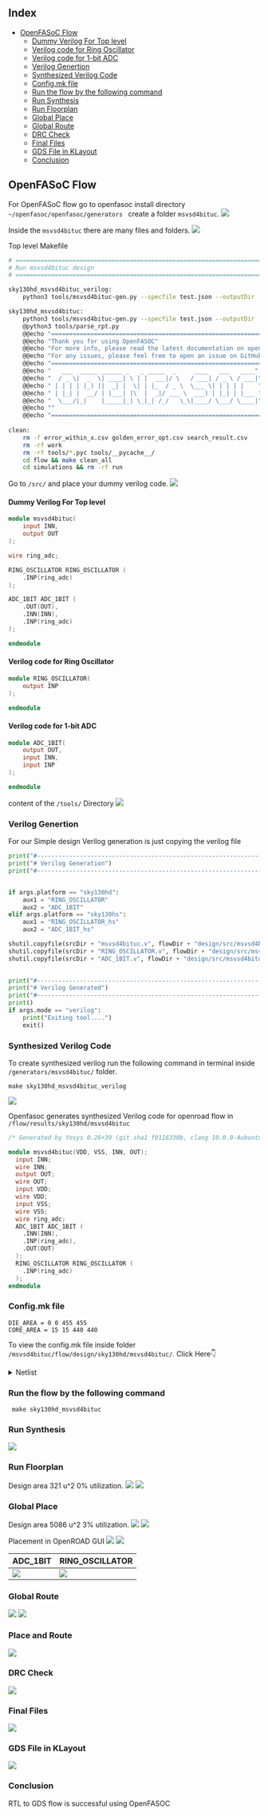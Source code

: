 ## Index
- [OpenFASoC Flow](https://github.com/syedimaduddin/msvsd4bituc/tree/main/Week-6#openfasoc-flow)
    * [Dummy Verilog For Top level](https://github.com/syedimaduddin/msvsd4bituc/tree/main/Week-6#dummy-verilog-for-top-level)
    * [Verilog code for Ring Oscillator](https://github.com/syedimaduddin/msvsd4bituc/tree/main/Week-6#verilog-code-for-ring-oscillator)
    * [Verilog code for 1-bit ADC](https://github.com/syedimaduddin/msvsd4bituc/tree/main/Week-6#verilog-code-for-1-bit-adc)
    * [Verilog Genertion](https://github.com/syedimaduddin/msvsd4bituc/tree/main/Week-6#verilog-genertion)
    * [Synthesized Verilog Code](https://github.com/syedimaduddin/msvsd4bituc/tree/main/Week-6#synthesized-verilog-code)
    * [Config.mk file](https://github.com/syedimaduddin/msvsd4bituc/tree/main/Week-6#configmk-file)
    * [Run the flow by the following command](https://github.com/syedimaduddin/msvsd4bituc/tree/main/Week-6#run-the-flow-by-the-following-command)
    * [Run Synthesis](https://github.com/syedimaduddin/msvsd4bituc/tree/main/Week-6#run-synthesis)
    * [Run Floorplan](https://github.com/syedimaduddin/msvsd4bituc/tree/main/Week-6#run-floorplan)
    * [Global Place](https://github.com/syedimaduddin/msvsd4bituc/tree/main/Week-6#global-place)
    * [Global Route](https://github.com/syedimaduddin/msvsd4bituc/tree/main/Week-6#global-route)
    * [DRC Check](https://github.com/syedimaduddin/msvsd4bituc/tree/main/Week-6#drc-check)
    * [Final Files](https://github.com/syedimaduddin/msvsd4bituc/tree/main/Week-6#final-files)
    * [GDS File in KLayout](https://github.com/syedimaduddin/msvsd4bituc/tree/main/Week-6#gds-file-in-klayout)
    * [Conclusion](https://github.com/syedimaduddin/msvsd4bituc/tree/main/Week-6#conclusion)


## OpenFASoC Flow
For OpenFASoC flow go to openfasoc install directory ```~/openfasoc/openfasoc/generators ``` create a folder ```msvsd4bituc```.
<img src="./Images/msvsd4bituc_folder.png">


Inside the ```msvsd4bituc``` there are many files and folders.
<img src="./Images/folders_inside_msvsd4bituc.png">

Top level Makefile 

```bash
# ==============================================================================
# Run msvsd4bituc design
# ==============================================================================

sky130hd_msvsd4bituc_verilog:
	python3 tools/msvsd4bituc-gen.py --specfile test.json --outputDir ./work --platform sky130hd --mode verilog

sky130hd_msvsd4bituc:
	python3 tools/msvsd4bituc-gen.py --specfile test.json --outputDir ./work --platform sky130hd --mode full
	@python3 tools/parse_rpt.py
	@@echo "=================================================================================="
	@@echo "Thank you for using OpenFASOC"
	@@echo "For more info, please read the latest documentation on openfasoc.readthedocs.io"
	@@echo "For any issues, please feel free to open an issue on GitHub repository"
	@@echo "=================================================================================="
	@@echo "   ___  _____ ______ _   _ _____  _     ____   ___   ____"
	@@echo "  / _ \|  _  \| ____| \ | |  ___|/ \   / ___| / _ \ / ___|"
	@@echo " | | | | |_) ||  _| |  \| | |_  / _ \  \___ \| | | | |    "
	@@echo " | |_| |  __/ | |___| |\  |  _|/ ___ \  ___) | |_| | |___ "
	@@echo "  \___/|_|    |_____|_| \_|_| /_/   \_\|____/ \___/ \____|"
	@@echo ""
	@@echo "=================================================================================="
	
clean:
	rm -f error_within_x.csv golden_error_opt.csv search_result.csv
	rm -rf work
	rm -rf tools/*.pyc tools/__pycache__/
	cd flow && make clean_all
	cd simulations && rm -rf run
```

Go to ```/src/``` and place your dummy verilog code.
<img src="./Images/src_folder.png">

#### Dummy Verilog For Top level
```verilog
module msvsd4bituc(
    input INN,
    output OUT
);

wire ring_adc;

RING_OSCILLATOR RING_OSCILLATOR (
    .INP(ring_adc)
);

ADC_1BIT ADC_1BIT (
    .OUT(OUT),
    .INN(INN),
    .INP(ring_adc)
);

endmodule
```

#### Verilog code for Ring Oscillator
```verilog
module RING_OSCILLATOR(
	output INP
);

endmodule
```

#### Verilog code for 1-bit ADC
```verilog
module ADC_1BIT(
	output OUT,
	input INN,
	input INP
);

endmodule
```

content of the ```/tools/``` Directory
<img src="./Images/tools_folder.png">

### Verilog Genertion
For our Simple design Verilog generation is just copying the verilog file 

```python
print("#----------------------------------------------------------------------")
print("# Verilog Generation")
print("#----------------------------------------------------------------------")


if args.platform == "sky130hd":
    aux1 = "RING_OSCILLATOR"
    aux2 = "ADC_1BIT"
elif args.platform == "sky130hs":
    aux1 = "RING_OSCILLATOR_hs"
    aux2 = "ADC_1BIT_hs"

shutil.copyfile(srcDir + "msvsd4bituc.v", flowDir + "design/src/msvsd4bituc/msvsd4bituc" + ".v")
shutil.copyfile(srcDir + "RING_OSCILLATOR.v", flowDir + "design/src/msvsd4bituc/RING_OSCILLATOR" + ".v")
shutil.copyfile(srcDir + "ADC_1BIT.v", flowDir + "design/src/msvsd4bituc/ADC_1BIT" + ".v")

        
print("#----------------------------------------------------------------------")
print("# Verilog Generated")
print("#----------------------------------------------------------------------")
print()
if args.mode == "verilog":
    print("Exiting tool....")
    exit()
```

### Synthesized Verilog Code
To create synthesized verilog run the following command in terminal inside ``` /generators/msvsd4bituc/ ``` folder.
```
make sky130hd_msvsd4bituc_verilog
```
<img src="./Images/verilog_generation.png">

Openfasoc generates synthesized Verilog code for openroad flow in ``` /flow/results/sky130hd/msvsd4bituc ```

```verilog
/* Generated by Yosys 0.26+39 (git sha1 f0116330b, clang 10.0.0-4ubuntu1 -fPIC -Os) */

module msvsd4bituc(VDD, VSS, INN, OUT);
  input INN;
  wire INN;
  output OUT;
  wire OUT;
  input VDD;
  wire VDD;
  input VSS;
  wire VSS;
  wire ring_adc;
  ADC_1BIT ADC_1BIT (
    .INN(INN),
    .INP(ring_adc),
    .OUT(OUT)
  );
  RING_OSCILLATOR RING_OSCILLATOR (
    .INP(ring_adc)
  );
endmodule
```

### Config.mk file

```
DIE_AREA = 0 0 455 455
CORE_AREA = 15 15 440 440
```
To view the config.mk file inside folder ``` /msvsd4bituc/flow/design/sky130hd/msvsd4bituc/ ```. Click Here👇
<details><summary>Netlist</summary>

``` bash
export DESIGN_NICKNAME = msvsd4bituc
export DESIGN_NAME = msvsd4bituc
export PLATFORM    = sky130hd

export VERILOG_FILES 		= $(sort $(wildcard ./design/src/$(DESIGN_NICKNAME)/*.v)) 
			  	  
export SDC_FILE    		= ./design/$(PLATFORM)/$(DESIGN_NICKNAME)/constraint.sdc

export DIE_AREA   	 	= 0 0 455 455
export CORE_AREA   		= 15 15 440 440

# area of the smaller voltage domain
#export VD1_AREA                 = 50 50 100 150

# power delivery network config file
export PDN_TCL 			= ../blocks/$(PLATFORM)/pdn.tcl

export ADDITIONAL_LEFS  	= ../blocks/$(PLATFORM)/lef/RING_OSCILLATOR.lef \
                        	  ../blocks/$(PLATFORM)/lef/ADC_1BIT.lef
                        	  
export ADDITIONAL_GDS_FILES 	= ../blocks/$(PLATFORM)/gds/RING_OSCILLATOR.gds \
			      	  ../blocks/$(PLATFORM)/gds/ADC_1BIT.gds
			      	  
# informs what cells should be placed in the smaller voltage domain
export DOMAIN_INSTS_LIST 	= ../blocks/$(PLATFORM)/msvsd4bituc_domain_insts.txt

# configuration for placement

# don't run global place w/o IOs
#export HAS_IO_CONSTRAINTS = 1
# don't run non-random IO placement (step 3_2)
export PLACE_PINS_ARGS = -random

export GPL_ROUTABILITY_DRIVEN = 1

# DPO optimization currently fails on the tempsense
export ENABLE_DPO = 0

#export CELL_PAD_IN_SITES_GLOBAL_PLACEMENT = 4
#export CELL_PAD_IN_SITES_DETAIL_PLACEMENT = 2

# configuration for routing

#export PRE_GLOBAL_ROUTE = $(SCRIPTS_DIR)/openfasoc/pre_global_route.tcl

# informs any short circuits that should be forced during routing
export CUSTOM_CONNECTION 	= ../blocks/$(PLATFORM)/msvsd4bituc_custom_net.txt

# indicates with how many connections the VIN route from the HEADER cells connects to the VIN power ring
#export VIN_ROUTE_CONNECTION_POINTS = 3
```
</details>


### Run the flow by the following command 
```
 make sky130hd_msvsd4bituc
```
### Run Synthesis
<img src="./Images/synthesis.png">

### Run Floorplan
Design area 321 u^2 0% utilization.
<img src="./Images/floorplan_1.png">
<img src="./Images/floorplan_2.png">

### Global Place
Design area 5086 u^2 3% utilization.
<img src="./Images/global-place_1.png">
<img src="./Images/global-place_2.png">

Placement in OpenROAD GUI
<img src="./Images/openroad_1.png">
<img src="./Images/openroad_2.png">

|ADC_1BIT|RING_OSCILLATOR|
|-|-|
|<img src="./Images/openroad_adc.png">|<img src="./Images/openroad_ring-osc.png">|

### Global Route
<img src="./Images/global-route_1.png">
<img src="./Images/global-route_2.png">

### Place and Route
<img src="./Images/place-route.png">

### DRC Check
<img src="./Images/drc-check.png">

### Final Files
<img src="./Images/final-files.png">

### GDS File in KLayout
<img src="./Images/gds-file.png">

### Conclusion
RTL to GDS flow is successful using OpenFASOC
